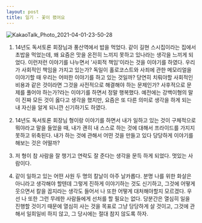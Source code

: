 ```yaml
---
layout: post
title: 일기 - 꽃이 폈어요
---
```

![KakaoTalk_Photo_2021-04-01-23-50-28](https://user-images.githubusercontent.com/50545088/114129514-a7a92d80-9939-11eb-817f-a0c31c61702f.jpeg)

1. 14년도 독서토론 회장님과 풍산역에서 밥을 먹었다. 같이 길현 스시집이라는 집에서 초밥을 먹었는데, 왜 요즘은 맛을 온전히 느끼지 못하고 있나라는 생각을 느끼게 되었다. 이런저런 이야기를 나누면서 '사회적 책임'이라는 것을 이야기를 하였다. 우리가 사회적인 책임을 가지고 있는가? 독일이 홀로코스트와 사죄에 관한 메모리얼을 이야기할 때 우리는 어떠한 이야기를 하고 있는 것일까? 당연히 치뤄야할 사회적인 비용과 같은 것이라면 그것을 사전적으로 해결해야 하는 문제인가? 사후적으로 문제를 풀어야 하는가?라는 이야기를 하면서 정말 행복했다. 예전에는 강백이형의 말이 진짜 모든 것이 옳다고 생각을 했지만, 요즘은 또 다른 의미로 생각을 하게 되는 내 자신을 알게 되니깐 신기하기도 하였다.

2. 14년도 독서토론 회장님 형이랑 이야기를 하면서 내가 일하고 있는 것이 구체적으로 뭐야라고 말을 들었을 때, 내가 괜히 내 스스로 하는 것에 대해서 프라이드를 가지지 못하고 위축된다. 내가 하는 것에 관해서 어떤 것을 만들고 있다 당당하게 이야기를 해보는 것은 어떨까?

3. 저 형이 참 사람을 잘 챙기고 연락도 잘 준다는 생각을 문득 하게 되었다. 멋있는 사람이다.

4. 같이 일하고 있는 어떤 사원 두 명의 칼날이 아주 날카롭다. 분명 나를 위한 화살은 아니라고 생각해야 할텐데 그렇게 진하게 이야기하는 것도 신기하고, 그것에 어떻게 웃으면서 칼을 꼽지라는 생각도 들어서 나 또한 어떻게 대처해야할지 모르겠다. 우선 나 또한 그런 무레한 사람들에게 선처를 할 필요는 없다. 당분간은 열심히 일을 진행할 것이기 때문에 열심히 사는 것을 목표로 그냥 당당하게 살 것이고, 그것에 관해서 일희일비 하지 않고, 그 당시에는 절대 참지 않도록 하자.